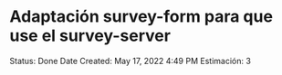 # Adaptación survey-form para que use el survey-server

Status: Done
Date Created: May 17, 2022 4:49 PM
Estimación: 3